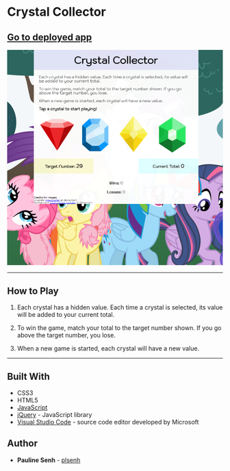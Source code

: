 # Crystal Collector

## [Go to deployed app](https://plsenh.github.io/CrystalCollector/)

![Crystals](assets/images/crystal_collector4.PNG)

---

## How to Play

1. Each crystal has a hidden value. Each time a crystal is selected, its value will be added to your current total.

2. To win the game, match your total to the target number shown. If you go above the target number, you lose.

3. When a new game is started, each crystal will have a new value.

---

## Built With

- CSS3
- HTML5
- [JavaScript](https://developer.mozilla.org/en-US/docs/Web/JavaScript)
- [jQuery](https://jquery.com/) - JavaScript library
- [Visual Studio Code](https://code.visualstudio.com/) - source code editor developed by Microsoft

## Author

- **Pauline Senh** - [plsenh](https://github.com/plsenh)
